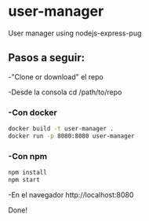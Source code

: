 # user-manager
User manager using nodejs-express-pug

## Pasos a seguir:
-"Clone or download" el repo

-Desde la consola cd /path/to/repo

### -Con docker
```bash
docker build -t user-manager .
docker run -p 8080:8080 user-manager
```

### -Con npm
```bash
npm install
npm start
```

-En el navegador http://localhost:8080

Done!
